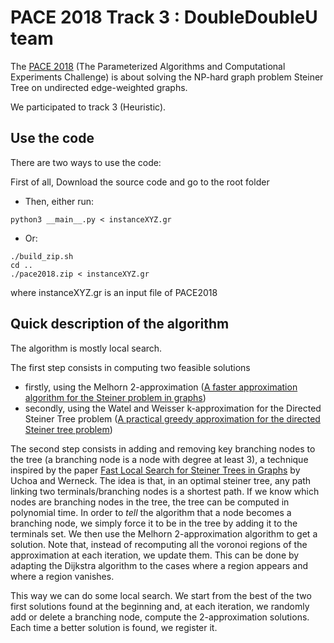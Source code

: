 
# PACE 2018 Track 3 : DoubleDoubleU team

The [PACE 2018](https://pacechallenge.wordpress.com/pace-2018/) (The Parameterized Algorithms and Computational Experiments Challenge) is about solving 
the NP-hard graph problem Steiner Tree on undirected edge-weighted graphs.

We participated to track 3 (Heuristic).

## Use the code

There are two ways to use the code:

First of all, Download the source code and go to the root folder
- Then, either run:
```
python3 __main__.py < instanceXYZ.gr
```

- Or:
```
./build_zip.sh
cd ..
./pace2018.zip < instanceXYZ.gr
```

where instanceXYZ.gr is an input file of PACE2018

## Quick description of the algorithm

The algorithm is mostly local search. 

The first step consists in computing two feasible solutions
- firstly, using the Melhorn 2-approximation ([A faster approximation algorithm for the Steiner problem in graphs](https://dl.acm.org/citation.cfm?id=46244))
- secondly, using the Watel and Weisser k-approximation for the Directed Steiner Tree problem ([A practical greedy approximation for the directed Steiner tree problem](https://link.springer.com/article/10.1007/s10878-016-0074-0)) 

The second step consists in adding and removing key branching nodes to the tree (a branching node is a node with degree at least 3), a technique inspired by
the paper [Fast Local Search for Steiner Trees in Graphs](https://dl.acm.org/citation.cfm?id=2790232) by Uchoa and Werneck.
The idea is that, in an optimal steiner tree, any path linking two terminals/branching nodes is a shortest path. If we know which nodes are branching nodes in the
tree, the tree can be computed in polynomial time. In order to *tell* the algorithm that a node becomes a branching node, we simply force it to be in the tree by adding it
to the terminals set. We then use the Melhorn 2-approximation algorithm to get a solution. Note that, instead of recomputing all the voronoi regions of the approximation 
at each iteration, we update them. This can be done by adapting the Dijkstra algorithm to the cases where a region appears and where a region vanishes. 

This way we can do some local search. We start from the best of the two first solutions found at the beginning and, at each iteration, 
we randomly add or delete a branching node, compute the 2-approximation solutions. Each time a better solution is found, we register it.


